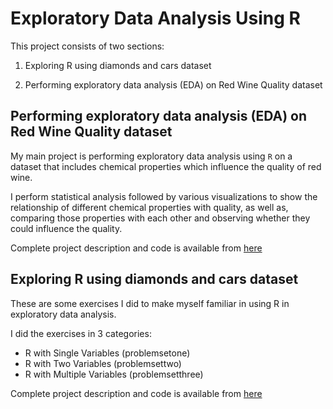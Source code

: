 # Exploratory Data Analysis Using R

This project consists of two sections: 

1. Exploring R using diamonds and cars dataset

2. Performing exploratory data analysis (EDA) on Red Wine Quality dataset

## Performing exploratory data analysis (EDA) on Red Wine Quality dataset

My main project is performing exploratory data analysis using `R` on a dataset that includes chemical properties which influence the quality of red wine.

I perform statistical analysis followed by various visualizations to show the relationship of different chemical properties with quality, as well as, comparing those properties with each other and observing whether they could influence the quality.

Complete project description and code is available from [here](https://github.com/Nazaniiin/EDA_ExploratoryDataAnalysis/tree/master/Red_Wine_Quality)

## Exploring R using diamonds and cars dataset

These are some exercises I did to make myself familiar in using R in exploratory data analysis.

I did the exercises in 3 categories:

- R with Single Variables (problemsetone)
- R with Two Variables (problemsettwo)
- R with Multiple Variables (problemsetthree)

Complete project description and code is available from [here](https://github.com/Nazaniiin/EDA_ExploratoryDataAnalysis/tree/master/Exercising%20with%20R)

